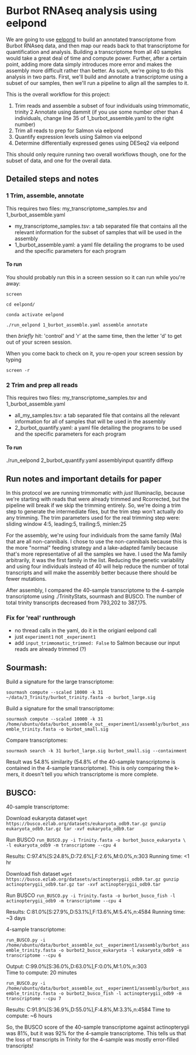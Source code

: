 # Burbot RNAseq analysis using eelpond

We are going to use [eelpond](https://dib-lab.github.io/eelpond/) to build an annotated transcriptome from Burbot RNAseq data, and then map our reads back to that transcriptome for quantification and analysis.
Building a transcriptome from all 40 samples would take a great deal of time and compute power. Further, after a certain point, adding more data simply introduces more error and makes the assembly more difficult rather than better. As such, we're going to do this analysis in two parts. First, we'll build and annotate a transcriptome using a subset of our samples, then we'll run a pipeline to align all the samples to it.

This is the overall workflow for this project:

1. Trim reads and assemble a subset of four individuals using trimmomatic, trinity
2 Annotate using dammit (if you use some number other than 4 individuals, change line 35 of 1_burbot_assemble.yaml to the right number)
3. Trim all reads to prep for Salmon via eelpond
4. Quantify expression levels using Salmon via eelpond
5. Determine differentially expressed genes using DESeq2 via eelpond

This should only require running two overall workflows though, one for the subset of data, and one for the overall data.

## Detailed steps and notes

### 1 Trim, assemble, annotate

This requires two files: my_transcriptome_samples.tsv and 1_burbot_assemble.yaml 
 - my_transcriptome_samples.tsv:  a tab separated file that contains all the relevant information for the subset of samples that will be used in the assembly
 - 1_burbot_assemble.yaml: a yaml file detailing the programs to be used and the specific parameters for each program
 
#### To run

You should probably run this in a screen session so it can run while you're away:

`screen`

`cd eelpond/`

`conda activate eelpond`

`./run_eelpond 1_burbot_assemble.yaml assemble annotate`

then *briefly* hit: 'control' and 'r' at the same time, then the letter 'd' to get out of your screen session.

When you come back to check on it, you re-open your screen session by typing 

`screen -r`

### 2 Trim and prep all reads

This requires two files: my_transcriptome_samples.tsv and 1_burbot_assemble.yaml 
 - all_my_samples.tsv:  a tab separated file that contains all the relevant information for all of samples that will be used in the assembly
 - 2_burbot_quantify.yaml: a yaml file detailing the programs to be used and the specific parameters for each program

#### To run
./run_eelpond 2_burbot_quantify.yaml assemblyinput quantify diffexp


## Run notes and important details for paper


In this protocol we are running trimmomatic with *just* Illuminaclip, because we're starting with reads that were already trimmed and Rcorrected, but the pipeline will break if we skip the trimming entirely. So, we're doing a trim step to generate the intermediate files, but the trim step won't actually do any trimming. The trim parameters used for the real trimming step were: sliding window 4:5, leading:5, trailing:5, minlen:25

For the assembly, we're using four individuals from the same family (Ma) that are all non-cannibals. I chose to use the non-cannibals because this is the more "normal" feeding strategy and a lake-adapted family because that's more representative of all the samples we have. I used the Ma family arbitrarily, it was the first family in the list. Reducing the genetic variability and using four individuals instead of 40 will help reduce the number of total transcripts and will make the assembly better because there should be fewer mutations. 

After assembly, I compared the 40-sample transcriptome to the 4-sample transcriptome using ./TrinityStats, sourmash and BUSCO. The number of total trinity transcripts decreased from 793,202 to 387,175. 


### Fix for 'real' runthrough

- no thread calls in the yaml, do it in the origianl eelpond call
- just `experiment1` not `_experiment1`
- add `input_trimmomatic_trimmed: False` to Salmon because our input reads are already trimmed (?) 

## Sourmash: 

Build a signature for the large transcriptome: 

`sourmash compute --scaled 10000 -k 31 ~/data/3_Trinity/burbot_trinity.fasta -o burbot_large.sig`

Build a signature for the small transcriptome: 

`sourmash compute --scaled 10000 -k 31 /home/ubuntu/data/burbot_assemble_out__experiment1/assembly/burbot_assemble_trinity.fasta -o burbot_small.sig`

Compare transcriptomes:

`sourmash search -k 31 burbot_large.sig burbot_small.sig --containment`

Result was 54.8% similarity (54.8% of the 40-sample transcriptome is contained in the 4-sample transcriptome). This is only comparing the k-mers, it doesn't tell you which transcriptome is more complete. 

## BUSCO: 

40-sample transcriptome: 

Download eukaryota dataset
`wget https://busco.ezlab.org/datasets/eukaryota_odb9.tar.gz
gunzip eukaryota_odb9.tar.gz
tar -xvf eukaryota_odb9.tar`

Run BUSCO
`run_BUSCO.py -i Trinity.fasta -o burbot_busco_eukaryota \
-l eukaryota_odb9 -m transcriptome --cpu 4`

Results: C:97.4%[S:24.8%,D:72.6%],F:2.6%,M:0.0%,n:303 
Running time: <1 hr 

Download fish dataset
`wget https://busco.ezlab.org/datasets/actinopterygii_odb9.tar.gz
gunzip actinopterygii_odb9.tar.gz
tar -xvf actinopterygii_odb9.tar`

Run BUSCO
`run_BUSCO.py -i Trinity.fasta -o burbot_busco_fish -l actinopterygii_odb9 -m transcriptome --cpu 4`

Results: C:81.0%[S:27.9%,D:53.1%],F:13.6%,M:5.4%,n:4584
Running time: ~3 days 



4-sample transcriptome: 

`run_BUSCO.py -i /home/ubuntu/data/burbot_assemble_out__experiment1/assembly/burbot_assemble_trinity.fasta -o burbot2_busco_eukaryota -l eukaryota_odb9 -m transcriptome --cpu 6`

Output: C:99.0%[S:36.0%,D:63.0%],F:0.0%,M:1.0%,n:303   
Time to compute: 20 minutes 

`run_BUSCO.py -i /home/ubuntu/data/burbot_assemble_out__experiment1/assembly/burbot_assemble_trinity.fasta -o burbot2_busco_fish -l actinopterygii_odb9 -m transcriptome --cpu 7`

Results: C:91.9%[S:36.9%,D:55.0%],F:4.8%,M:3.3%,n:4584 
Time to compute: ~6 hours 


So, the BUSCO score of the 40-sample transcriptome against actinopterygii was 81%, but it was 92% for the 4-sample transcriptome. This tells us that the loss of transcripts in Trinity for the 4-sample was mostly error-filled transcripts! 







